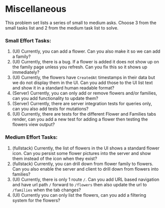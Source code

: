 # Miscellaneous

This problem set lists a series of small to medium asks. Choose 3 from
the small tasks list and 2 from the medium task list to solve.

### Small Effort Tasks:

1. (UI) Currently, you can add a flower. Can you also make it so we
   can add a family?
2. (UI) Currently, there is a bug. If a flower is added it does not
   show up on the family page unless you refresh. Can you fix this so
   it shows up immediately?
3. (UI) Currently, the flowers have `CreatedAt` timestamps in their data
   but we do not display them in the UI. Can you add those to the UI
   list text and show it in a standard human readable format?
4. (Server) Currently, you can only add or remove flowers and/or
   families, can you add functionality to update them?
5. (Server) Currently, there are server integration tests for queries
   only, can you also add tests for mutations?
6. (UI) Currently, there are tests for the different Flower and
   Families tabs render, can you add a new test for adding a flower
   then testing the flowers view output?

### Medium Effort Tasks:

1. (fullstack) Currently, the list of flowers in the UI shows a
   standard flower icon.  Can you persist some flower pictures into
   the server and show them instead of the icon when they exist?
2. (fullstack) Currently, you can drill down from flower family to
   flowers. Can you also enable the server and client to drill down
   from flowers into families?
3. (UI) Currently, there is only 1 route `/`. Can you add URL based
   navigation and have url path `/` forward to `/flowers` then also
   update the url to `/families` when the tab changes?
4. (UI) Currently you can only list the flowers, can you add a
   filtering system for the flowers?
